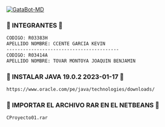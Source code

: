 <a href="#"><img title="GataBot-MD" src="https://img.shields.io/badge/SI TE AGRADA EL REPOSITORIO APOYAME CON UNA 🌟 ¡GRACIAS! -red?colorA=%255ff0000&colorB=%23017e40&style=for-the-badge"></a> 
### 🌼 INTEGRANTES 🌼
```bash
CODIGO: R03383H
APELLIDO NOMBRE: CCENTE GARCIA KEVIN
-----------------------------------------
CODIGO: R03414A
APELLIDO NOMBRE: TOVAR MONTOYA JOAQUIN BENJAMIN 
```
### 🌼 INSTALAR JAVA 19.0.2 2023-01-17 🌼
```bash
https://www.oracle.com/pe/java/technologies/downloads/
```
### 🌼 IMPORTAR EL ARCHIVO RAR EN EL NETBEANS 🌼
```bash
CProyecto01.rar 
```


